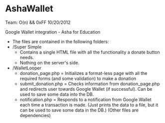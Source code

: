 AshaWallet
==========

Team: O(n) && 0xFF
10/20/2012

Google Wallet integration - Asha for Education

* The files are contained in the following folders:
* /Super Simple
	* Contains a single HTML file with all the functionality a donate button needs.
	* Nothing on the server's side.
* /WalletLooper
	* donation_page.php = Initializes a format-less page with all the required forms (and some validation) to make a donation 
	* submit_donation.php = Checks information from donation_page.php and redirects user towards Google Wallet (if successful).  Can be used to save some data into the DB. 
	* notification.php = Responds to a notification from Google Wallet each time a transaction is made.
	(Just prints the data to a file, but it can be used to save some data in the DB.)
	(Other files are dependencies)